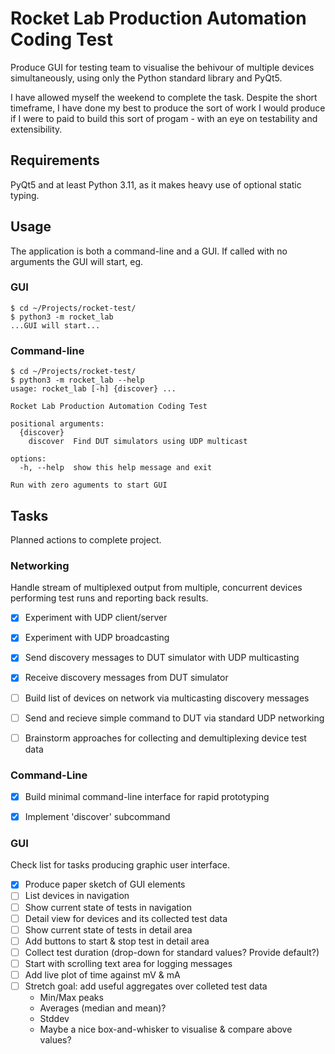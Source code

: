
# Rocket Lab Production Automation Coding Test

Produce GUI for testing team to visualise the behivour of multiple devices
simultaneously, using only the Python standard library and PyQt5.

I have allowed myself the weekend to complete the task. Despite the short
timeframe, I have done my best to produce the sort of work I would produce
if I were to paid to build this sort of progam - with an eye on testability
and extensibility.


## Requirements

PyQt5 and at least Python 3.11, as it makes heavy use of optional static typing.


## Usage

The application is both a command-line and a GUI. If called with no arguments
the GUI will start, eg.

### GUI

    $ cd ~/Projects/rocket-test/
    $ python3 -m rocket_lab
    ...GUI will start...

### Command-line

    $ cd ~/Projects/rocket-test/
    $ python3 -m rocket_lab --help
    usage: rocket_lab [-h] {discover} ...

    Rocket Lab Production Automation Coding Test

    positional arguments:
      {discover}
        discover  Find DUT simulators using UDP multicast

    options:
      -h, --help  show this help message and exit

    Run with zero aguments to start GUI


## Tasks

Planned actions to complete project.

### Networking

Handle stream of multiplexed output from multiple, concurrent devices performing
test runs and reporting back results.

- [x] Experiment with UDP client/server
- [x] Experiment with UDP broadcasting
- [x] Send discovery messages to DUT simulator with UDP multicasting
- [x] Receive discovery messages from DUT simulator
- [ ] Build list of devices on network via multicasting discovery messages
- [ ] Send and recieve simple command to DUT via standard UDP networking
- [ ] Brainstorm approaches for collecting and demultiplexing device test data


### Command-Line

- [x] Build minimal command-line interface for rapid prototyping
- [x] Implement 'discover' subcommand


### GUI

Check list for tasks producing graphic user interface.

- [x] Produce paper sketch of GUI elements
- [ ] List devices in navigation
- [ ] Show current state of tests in navigation
- [ ] Detail view for devices and its collected test data
- [ ] Show current state of tests in detail area
- [ ] Add buttons to start & stop test in detail area
- [ ] Collect test duration (drop-down for standard values? Provide default?)
- [ ] Start with scrolling text area for logging messages
- [ ] Add live plot of time against mV & mA
- [ ] Stretch goal: add useful aggregates over colleted test data
    - Min/Max peaks
    - Averages (median and mean)?
    - Stddev
    - Maybe a nice box-and-whisker to visualise & compare above values?
